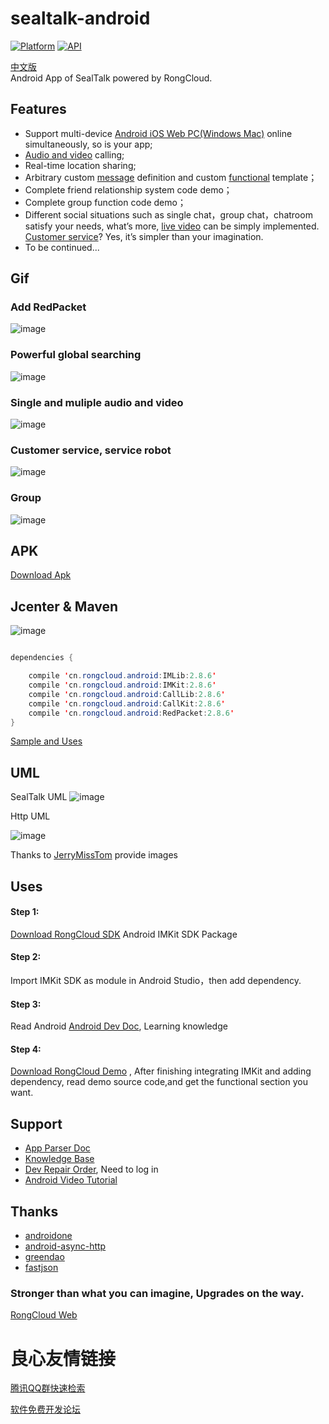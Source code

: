 # sealtalk-android
[![Platform](https://img.shields.io/badge/platform-android-green.svg)](http://developer.android.com/index.html)
[![API](https://img.shields.io/badge/API-9%2B-brightgreen.svg?style=flat)](https://android-arsenal.com/api?level=9) 


[中文版](https://github.com/sealtalk/sealtalk-android/blob/master/README.zh.md)   
Android App of SealTalk powered by RongCloud.  

## Features
- Support multi-device [Android iOS Web PC(Windows Mac)](http://web.sealtalk.im/) online simultaneously, so is your app;
- [Audio and video](http://www.rongcloud.cn/docs/android_callkit.html) calling;
- Real-time location sharing;
- Arbitrary custom [message](http://www.rongcloud.cn/docs/android.html#消息自定义) definition and custom [functional](http://www.rongcloud.cn/docs/android.html#4、会话扩展功能自定义) template；
- Complete friend relationship system code demo；
- Complete group function code demo；
- Different social situations such as single chat，group chat，chatroom satisfy your needs, what’s more, [live video](http://rongcloud.cn/live) can be simply implemented. [Customer service](http://rongcloud.cn/customservice)? Yes, it’s simpler than your imagination.
- To be continued...

## Gif

### Add RedPacket
 
![image](https://github.com/sealtalk/sealtalk-android/blob/master/gif/redpacket.gif) 
 
### Powerful global searching
 
![image](https://github.com/sealtalk/sealtalk-android/blob/master/gif/search.gif) 
 
### Single and muliple audio and video
![image](https://github.com/sealtalk/sealtalk-android/blob/master/gif/audio_video.gif) 
### Customer service, service robot
![image](https://github.com/sealtalk/sealtalk-android/blob/master/gif/customer_service.gif) 
### Group
![image](https://github.com/sealtalk/sealtalk-android/blob/master/gif/group.gif) 

## APK
[Download Apk](http://rongcloud.cn/sealtalk) 

## Jcenter & Maven

![image](https://github.com/sealtalk/sealtalk-android/blob/master/screenshots/maven.png) 

```Java

dependencies {

    compile 'cn.rongcloud.android:IMLib:2.8.6'
    compile 'cn.rongcloud.android:IMKit:2.8.6'
    compile 'cn.rongcloud.android:CallLib:2.8.6'
    compile 'cn.rongcloud.android:CallKit:2.8.6'
    compile 'cn.rongcloud.android:RedPacket:2.8.6'
}

```

[Sample and Uses](https://github.com/13120241790/RongCloudJcenter) 

## UML
  SealTalk UML
 ![image](https://github.com/sealtalk/sealtalk-android/blob/master/screenshots/SealTalk_UML.png) 
 
 Http UML
 
 ![image](https://cloud.githubusercontent.com/assets/15966403/23929940/22a00a3c-0964-11e7-9300-0f86bcee3bda.png) 
 
 Thanks to [JerryMissTom](https://github.com/JerryMissTom) provide images

## Uses
#### Step 1:
[Download RongCloud SDK](http://rongcloud.cn/downloads) Android IMKit SDK Package
#### Step 2:
Import IMKit SDK as module in Android Studio，then add dependency.
#### Step 3:
Read Android [Android Dev Doc](http://www.rongcloud.cn/docs/android.html), Learning knowledge
#### Step 4:
[Download RongCloud Demo](https://github.com/sealtalk/sealtalk-android) , After finishing integrating IMKit and adding dependency, read demo source code,and get the functional section you want.


## Support
 - [App Parser Doc](https://github.com/sealtalk/sealtalk-android/blob/master/sealtalk_parser.md)
 - [Knowledge Base](http://support.rongcloud.cn/)
 - [Dev Repair Order](https://developer.rongcloud.cn/signin?returnUrl=%2Fticket), Need to log in
 - [Android Video Tutorial](http://www.rongcloud.cn/docs/android_video_tutorials.html)
 
## Thanks
- [androidone](https://github.com/devinhu/androidone)
- [android-async-http](https://github.com/loopj/android-async-http)
- [greendao](https://github.com/greenrobot/greenDAO)
- [fastjson](https://github.com/alibaba/fastjson)

### Stronger than what you can imagine, Upgrades on the way.

[RongCloud Web](http://rongcloud.cn/downloads)



 # 良心友情链接

[腾讯QQ群快速检索](http://u.720life.cn/s/8cf73f7c)

[软件免费开发论坛](http://u.720life.cn/s/bbb01dc0)